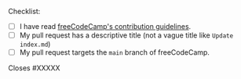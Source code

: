 Checklist:

<!-- Please follow this checklist and put an x in each of the boxes, like this: [x]. It will ensure that our team takes your pull request seriously. -->

- [ ] I have read [freeCodeCamp's contribution guidelines](https://contribute.freecodecamp.org).
- [ ] My pull request has a descriptive title (not a vague title like `Update index.md`)
- [ ] My pull request targets the `main` branch of freeCodeCamp.

<!--If your pull request closes a GitHub issue, replace the XXXXX below with the issue number.-->

Closes #XXXXX

<!-- Feel free to add any additional description of changes below this line -->
